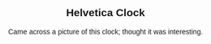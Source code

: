 <style>
body { 
    font-family: Helvetica;
    text-align: center;
} #glow { 
    font-size: 20px;
    line-height: 1.2;
} #glow .on, #glow .off { 
    display: inline-block; 
    width: 30px; 
    height: 30px; 
    text-align: center; 
} #glow .on {
    color: #333;
} #glow .off { 
    color: #ddd; 
}
</style>
## Helvetica Clock

Came across a picture of this clock; thought it was interesting.

<div id="glow"></div>
<script type="text/javascript">
var date; var hours; var minutes; var seconds;
var a = ['ITLISASTIME', 'ACQUARTERDC', 'TWENTYFIVEX', 'HALFBTENFTO', 'PASTERUNINE', 'ONESIXTHREE', 'FOURFIVETWO', 'EIGHTELEVEN', 'SEVENTWELVE', 'TENSEOCLOCK'];
var strNum = ['ZERO', 'ONE', 'TWO', 'THREE', 'FOUR', 'FIVE', 'SIX', 'SEVEN', 'EIGHT', 'NINE', 'TEN', 'ELEVEN', 'TWELVE'];
var map = function(val) {
    switch(val) {
        case 0:
        case 12:
            return 0;
        default:
            return val * 5;
    }
}

var getVagueMins = function(num) {
    var val = '';
    switch(num) {
        case 5:
        case 55:
            val = "FIVE";
            break;
        case 10:
        case 50:
            val = "TEN";
            break;
        case 15:
        case 45:
            val = "QUARTER";
            break;
        case 20:
        case 40:
            val = "TWENTY";
            break;
        case 25:
        case 35:
            val = "TWENTY FIVE";
            break;
        case 30:
            val = "HALF"; 
            break;
    }
    if (num == 0) {
    } else if (num > 30) {
        val += " TO ";
        hours++;
        hours = hours % 12 || hours;
    } else {
        val += " PAST ";
    }
    return val;
}

var act = function() {
    date = new Date();
    minutes = date.getMinutes();
    hours = date.getHours();
    hours = hours % 12 || hours;
    var b = map(Math.floor((minutes)/5));
    var time_str = "IT IS " + getVagueMins(b) + strNum[hours];
    if (!b) {
        time_str += " OCLOCK";
    }
    //console.log(time_str)
    var split_str = time_str.split(' ');
    var s = '';
    var j = 0;
    a.forEach(function(elem, index, array) {
        var found = [];
        s += '<div>';
        while(j<split_str.length) {
            var idx = elem.indexOf(split_str[j]);
            if (idx > -1) {
                found.push(idx);
                for (var k=1; k<split_str[j].length; k++) {
                    found.push(idx+k);
                }
            }
            else {
                break;
            }
            j++;
        }
        for (var i=0; i<elem.length; i++) {
            s += '<span class="';
            if (found.indexOf(i) >=0) {
                s += 'on';
            } else {
                s += 'off';
            }
            s += '">' + elem[i] + '</span>';
        }
        s += '</div>';
    });
    s += '<div>';
    for (var i=0; i<4; i++) {
        s += '<span class="';
        if (i<minutes%5) {
            s += 'on';
        } else {
            s += 'off';
        }
        s += '">o</span>';
    }
    s +='</div>';
    document.getElementById('glow').innerHTML = s;
    setTimeout('act();', 5000);
}

document.onload = act();
</script>